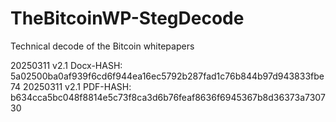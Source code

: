 # TheBitcoinWP-StegDecode
Technical decode of the Bitcoin whitepapers 

20250311 v2.1 Docx-HASH: 5a02500ba0af939f6cd6f944ea16ec5792b287fad1c76b844b97d943833fbe74
20250311 v2.1 PDF-HASH:  b634cca5bc048f8814e5c73f8ca3d6b76feaf8636f6945367b8d36373a730730
